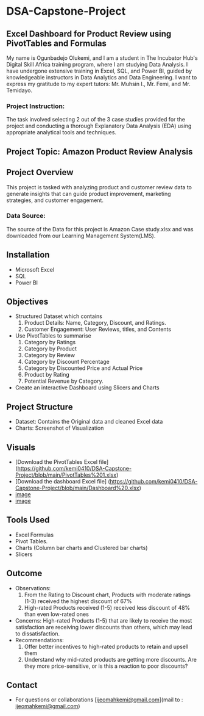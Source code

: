 # DSA-Capstone-Project
## Excel Dashboard for Product Review using PivotTables and Formulas 

My name is Ogunbadejo Olukemi, and I am a student in The Incubator Hub's Digital Skill Africa training program, where I am studying Data Analysis. I have undergone extensive training in Excel, SQL, and Power BI, guided by knowledgeable instructors in Data Analytics and Data Engineering. I want to express my gratitude to my expert tutors: Mr. Muhsin I., Mr. Femi, and Mr. Temidayo.
### Project Instruction:
 The task involved selecting 2 out of the 3 case studies provided for the project and conducting a thorough Explanatory Data Analysis (EDA) using appropriate analytical tools and techniques.
 ## Project Topic: Amazon Product Review Analysis
 ## Project Overview 
 This project is tasked with analyzing product and customer review data to generate insights that can 
 guide product improvement, marketing strategies, and customer engagement. 
 ### Data Source: 
  The source of the Data for this project is Amazon Case study.xlsx and  was downloaded from our Learning Management System(LMS).
  ## Installation
  - Microsoft Excel
  - SQL
  - Power BI
## Objectives
 - Structured Dataset which contains
    1. Product Details: Name, Category, Discount, and Ratings.
    2. Customer Engagement: User Reviews, titles, and Contents
  - Use PivotTables to summarise
     1. Category by Ratings
     2. Category by Product
     3. Category by Review
     4. Category by Discount Percentage
     5. Category by Discounted Price and Actual Price
     6. Product by Rating
     7. Potential Revenue by Category.
   - Create an interactive Dashboard using Slicers and Charts
## Project Structure
 - Dataset: Contains the Original data and cleaned Excel data
 - Charts: Screenshot of Visualization
## Visuals 
 - [Download the PivotTables Excel file] (https://github.com/kemi0410/DSA-Capstone-Project/blob/main/PivotTables%201.xlsx)
 - [Download the dashboard Excel file] (https://github.com/kemi0410/DSA-Capstone-Project/blob/main/Dashboard%20.xlsx)
 - [image](https://github.com/user-attachments/assets/b7b69467-df4d-4518-9498-155a3c71d411)
 - [image](https://github.com/user-attachments/assets/f1dcbd5f-d1ab-46ac-b933-e5d073d60b54)


 
## Tools Used
 - Excel Formulas
 - Pivot Tables.
 - Charts (Column bar charts and Clustered bar charts)
 - Slicers
## Outcome
- Observations:
    1. From the Rating to Discount chart, Products with moderate ratings (1-3) received the highest discount of 67%
    2. High-rated Products received (1-5) received less discount of 48% than even low-rated ones
- Concerns:
     High-rated Products (1-5) that are likely to receive the most satisfaction are receiving lower discounts than others, which may lead to dissatisfaction.
- Recommendations:
    1. Offer better incentives to high-rated products to retain and  upsell them
    2. Understand why mid-rated products are getting more discounts. Are they more price-sensitive, or is this a reaction to poor discounts?
 ## Contact
  - For questions or collaborations [ijeomahkemi@gmail.com](mail to : ijeomahkemi@gmail.com)
  
 
    
